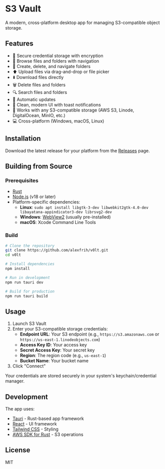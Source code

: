 # S3 Vault

A modern, cross-platform desktop app for managing S3-compatible object storage.

## Features

- 🔐 Secure credential storage with encryption
- 📁 Browse files and folders with navigation
- 📂 Create, delete, and navigate folders
- ⬆️ Upload files via drag-and-drop or file picker
- ⬇️ Download files directly
- 🗑️ Delete files and folders
- 🔍 Search files and folders
- 🔄 Automatic updates
- 🎨 Clean, modern UI with toast notifications
- 🚀 Works with any S3-compatible storage (AWS S3, Linode, DigitalOcean, MinIO, etc.)
- 💻 Cross-platform (Windows, macOS, Linux)

## Installation

Download the latest release for your platform from the [Releases](https://github.com/alexfrih/v0lt/releases) page.

## Building from Source

### Prerequisites

- [Rust](https://rustup.rs/)
- [Node.js](https://nodejs.org/) (v18 or later)
- Platform-specific dependencies:
  - **Linux**: `sudo apt install libgtk-3-dev libwebkit2gtk-4.0-dev libayatana-appindicator3-dev librsvg2-dev`
  - **Windows**: [WebView2](https://developer.microsoft.com/microsoft-edge/webview2/) (usually pre-installed)
  - **macOS**: Xcode Command Line Tools

### Build

```bash
# Clone the repository
git clone https://github.com/alexfrih/v0lt.git
cd v0lt

# Install dependencies
npm install

# Run in development
npm run tauri dev

# Build for production
npm run tauri build
```

## Usage

1. Launch S3 Vault
2. Enter your S3-compatible storage credentials:
   - **Endpoint URL**: Your S3 endpoint (e.g., `https://s3.amazonaws.com` or `https://us-east-1.linodeobjects.com`)
   - **Access Key ID**: Your access key
   - **Secret Access Key**: Your secret key
   - **Region**: The region code (e.g., `us-east-1`)
   - **Bucket Name**: Your bucket name
3. Click "Connect"

Your credentials are stored securely in your system's keychain/credential manager.

## Development

The app uses:
- [Tauri](https://tauri.app/) - Rust-based app framework
- [React](https://react.dev/) - UI framework
- [Tailwind CSS](https://tailwindcss.com/) - Styling
- [AWS SDK for Rust](https://aws.amazon.com/sdk-for-rust/) - S3 operations

## License

MIT
